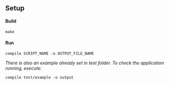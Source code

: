 ## Setup
#### Build
`make`

#### Run
`compile SCRIPT_NAME -o OUTPUT_FILE_NAME`

_There is also an example already set in test folder. To check the application running, execute:_

`compile test/example -o output`
